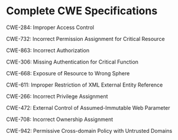 

# Complete CWE Specifications

CWE-284: Improper Access Control

CWE-732: Incorrect Permission Assignment for Critical Resource

CWE-863: Incorrect Authorization

CWE-306: Missing Authentication for Critical Function

CWE-668: Exposure of Resource to Wrong Sphere

CWE-611: Improper Restriction of XML External Entity Reference

CWE-266: Incorrect Privilege Assignment

CWE-472: External Control of Assumed-Immutable Web Parameter

CWE-708: Incorrect Ownership Assignment

CWE-942: Permissive Cross-domain Policy with Untrusted Domains